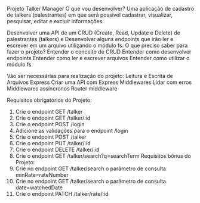 Projeto Talker Manager
O que vou desenvolver?
Uma aplicação de cadastro de talkers (palestrantes) em que será possível cadastrar, visualizar, pesquisar, editar e excluir informações.

Desenvolver uma API de um CRUD (Create, Read, Update e Delete) de palestrantes (talkers) e
Desenvolver alguns endpoints que irão ler e escrever em um arquivo utilizando o módulo fs.
O que preciso saber para fazer o projeto?
 Entender o conceito de CRUD
 Entender como desenvolver endpoints
 Entender como ler e escrever arquivos
 Entender como utilizar o módulo fs

Vão ser necessárias para realização do projeto:
 Leitura e Escrita de Arquivos
 Express
 Criar uma API com Express
 Middlewares
 Lidar com erros
 Middlewares assíncronos
 Router middleware

Requisitos obrigatórios do Projeto:
 1. Crie o endpoint GET /talker
 2. Crie o endpoint GET /talker/:id
 3. Crie o endpoint POST /login
 4. Adicione as validações para o endpoint /login
 5. Crie o endpoint POST /talker
 6. Crie o endpoint PUT /talker/:id
 7. Crie o endpoint DELETE /talker/:id
 8. Crie o endpoint GET /talker/search?q=searchTerm
Requisitos bônus do Projeto:
 9. Crie no endpoint GET /talker/search o parâmetro de consulta minRate=rateNumber
 10. Crie no endpoint GET /talker/search o parâmetro de consulta date=watchedDate
 11. Crie o endpoint PATCH /talker/rate/:id
